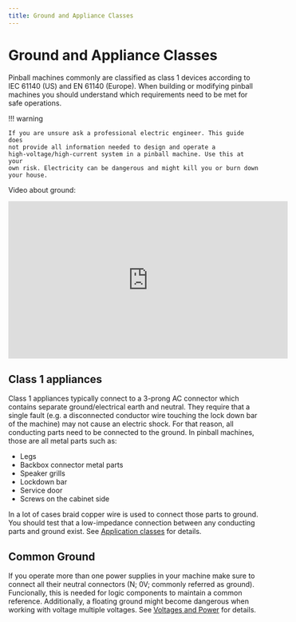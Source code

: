 ```yaml
---
title: Ground and Appliance Classes
---
```


# Ground and Appliance Classes


Pinball machines commonly are classified as class 1 devices according to
IEC 61140 (US) and EN 61140 (Europe). When building or modifying pinball
machines you should understand which requirements need to be met for
safe operations.

!!! warning

    If you are unsure ask a professional electric engineer. This guide does
    not provide all information needed to design and operate a
    high-voltage/high-current system in a pinball machine. Use this at your
    own risk. Electricity can be dangerous and might kill you or burn down
    your house.

Video about ground:

<div class="video-wrapper">
<iframe width="560" height="315" src="https://www.youtube.com/embed/cFdT7YdXGO0" title="YouTube video player" frameborder="0" allow="accelerometer; autoplay; clipboard-write; encrypted-media; gyroscope; picture-in-picture" allowfullscreen></iframe>
</div>

## Class 1 appliances

Class 1 appliances typically connect to a 3-prong AC connector which
contains separate ground/electrical earth and neutral. They require that
a single fault (e.g. a disconnected conductor wire touching the lock
down bar of the machine) may not cause an electric shock. For that
reason, all conducting parts need to be connected to the ground. In
pinball machines, those are all metal parts such as:

* Legs
* Backbox connector metal parts
* Speaker grills
* Lockdown bar
* Service door
* Screws on the cabinet side

In a lot of cases braid copper wire is used to connect those parts to
ground. You should test that a low-impedance connection between any
conducting parts and ground exist. See [Application
classes](https://en.wikipedia.org/wiki/Appliance_classes) for details.

## Common Ground

If you operate more than one power supplies in your machine make sure to
connect all their neutral connectors (N; 0V; commonly referred as
ground). Funcionally, this is needed for logic components to maintain a
common reference. Additionally, a floating ground might become dangerous
when working with voltage multiple voltages. See
[Voltages and Power](voltages_and_power.md) for details.
